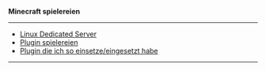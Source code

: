 
**Minecraft spielereien**

---

* [Linux Dedicated Server](https://github.com/dr-woitschek/minecraft/tree/main/JavaEdition/Dedicated_Server/)
* [Plugin spielereien](https://github.com/dr-woitschek/minecraft/tree/main/JavaEdition/Plugins/)
* [Plugin die ich so einsetze/eingesetzt habe](https://github.com/dr-woitschek/minecraft/tree/main/JavaEdition/Plugin_Konfigurationen/)

---

